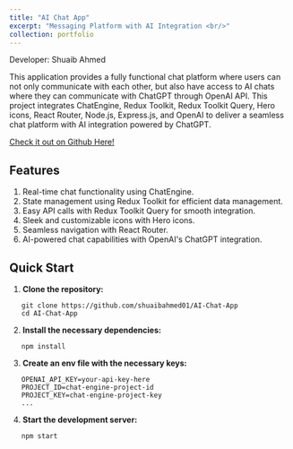 ```yaml
---
title: "AI Chat App"
excerpt: "Messaging Platform with AI Integration <br/>"
collection: portfolio
---
```

Developer: Shuaib Ahmed 

This application provides a fully functional chat platform where users can not only communicate with each other, but also have access to AI chats where they can communicate with ChatGPT through OpenAI API. This project integrates ChatEngine, Redux Toolkit, Redux Toolkit Query, Hero icons, React Router, Node.js, Express.js, and OpenAI to deliver a seamless chat platform with AI integration powered by ChatGPT.

[Check it out on Github Here!](https://github.com/shuaibahmed01/AI-Chat-App)


## Features
1. Real-time chat functionality using ChatEngine.
2. State management using Redux Toolkit for efficient data management.
3. Easy API calls with Redux Toolkit Query for smooth integration.
4. Sleek and customizable icons with Hero icons.
5. Seamless navigation with React Router.
6. AI-powered chat capabilities with OpenAI's ChatGPT integration.

## Quick Start

1. **Clone the repository:**
```shell
   git clone https://github.com/shuaibahmed01/AI-Chat-App
   cd AI-Chat-App
   ```
2. **Install the necessary dependencies:**
```shell
   npm install
   ```
3. **Create an env file with the necessary keys:**
```shell
   OPENAI_API_KEY=your-api-key-here
   PROJECT_ID=chat-engine-project-id
   PROJECT_KEY=chat-engine-project-key
   ...
   ```
4. **Start the development server:**
```shell
   npm start
   ```